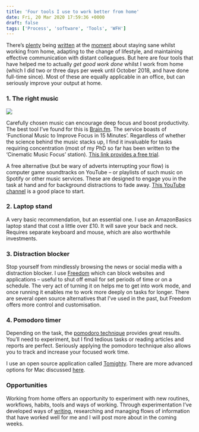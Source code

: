 ```yaml
---
title: 'Four tools I use to work better from home'
date: Fri, 20 Mar 2020 17:59:36 +0000
draft: false
tags: ['Process', 'software', 'Tools', 'WFH']
---
```


There’s [plenty](https://wfhmanual.com/#tips) being [written](https://www.wired.co.uk/article/workplace-email-policy) at the [moment](https://www.bbc.co.uk/news/business-51868894) about staying sane whilst working from home, adapting to the change of lifestyle, and maintaining effective communication with distant colleagues. But here are four tools that have helped me to actually _get good work done_ whilst I work from home (which I did two or three days per week until October 2018, and have done full-time since). Most of these are equally applicable in an office, but can seriously improve your output at home.

### 1\. The right music

![](https://ransomjc.files.wordpress.com/2020/03/undraw_compose_music_ovo2.png)

Carefully chosen music can encourage deep focus and boost productivity. The best tool I’ve found for this is [Brain.fm](https://www.brain.fm/). The service boasts of ‘Functional Music to Improve Focus in 15 Minutes’. Regardless of whether the science behind the music stacks up, I find it invaluable for tasks requiring concentration (most of my PhD so far has been written to the ‘Cinematic Music Focus’ station). [This link provides a free trial](http://brain.fm/invite/2mpAlZV9rR).

A free alternative (but be wary of adverts interrupting your flow) is computer game soundtracks on YouTube – or playlists of such music on Spotify or other music services. These are designed to engage you in the task at hand and for background distractions to fade away. [This YouTube channel](https://www.youtube.com/channel/UCRQo9K9EMR1etIaZZ9_iPvA) is a good place to start.

### 2\. Laptop stand

A very basic recommendation, but an essential one. I use an AmazonBasics laptop stand that cost a little over £10. It will save your back and neck. Requires separate keyboard and mouse, which are also worthwhile investments.

### 3\. Distraction blocker

Stop yourself from mindlessly browsing the news or social media with a distraction blocker. I use [Freedom](https://freedom.to/?rfsn=3877129.25dbd9) which can block websites and applications – useful to shut off email for set periods of time or on a schedule. The very act of turning it on helps me to get into work mode, and once running it enables me to work more deeply on tasks for longer. There are several open source alternatives that I’ve used in the past, but Freedom offers more control and customisation.

### 4\. Pomodoro timer

Depending on the task, the [pomodoro technique](https://en.wikipedia.org/wiki/Pomodoro_Technique) provides great results. You’ll need to experiment, but I find tedious tasks or reading articles and reports are perfect. Seriously applying the pomodoro technique also allows you to track and increase your focused work time.

I use an open source application called [Tomighty](https://tomighty.github.io/). There are more advanced options for Mac discussed [here](https://thesweetsetup.com/apps/best-pomodoro-app-mac-ios/).

### Opportunities

Working from home offers an opportunity to experiment with new routines, workflows, habits, tools and ways of working. Through experimentation I’ve developed ways of [writing](https://jcransom.com/2018/02/02/academic-writing-workflow/), researching and managing flows of information that have worked well for me and I will post more about in the coming weeks.